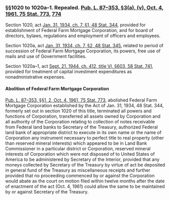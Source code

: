 ### §§1020 to 1020a–1. Repealed. [Pub. L. 87–353, §3(a), (v), Oct. 4, 1961, 75 Stat. 773](/statviewer.htm?volume=75&page=773), [774](/statviewer.htm?volume=75&page=774) ###

Section 1020, act [Jan. 31, 1934, ch. 7, §1, 48 Stat. 344](/statviewer.htm?volume=48&page=344), provided for establishment of Federal Farm Mortgage Corporation, and for board of directors, bylaws, regulations and employment of officers and employees.

Section 1020a, act [Jan. 31, 1934, ch. 7, §2, 48 Stat. 345](/statviewer.htm?volume=48&page=345), related to period of succession of Federal Farm Mortgage Corporation, its powers, free use of mails and use of Government facilities.

Section 1020a–1, act [Sept. 21, 1944, ch. 412, title VI, §603, 58 Stat. 741](/statviewer.htm?volume=58&page=741), provided for treatment of capital investment expenditures as nonadministrative expenses.

#### Abolition of Federal Farm Mortgage Corporation ####

[Pub. L. 87–353, §§1, 2, Oct. 4, 1961, 75 Stat. 773](/statviewer.htm?volume=75&page=773), abolished Federal Farm Mortgage Corporation established by the Act of Jan. 31, 1934, 48 Stat. 344, formerly set out in section 1020 of this title, terminated all powers and functions of Corporation, transferred all assets owned by Corporation and all authority of the Corporation relating to collection of notes receivable from Federal land banks to Secretary of the Treasury, authorized Federal land bank of appropriate district to execute in its own name or the name of Corporation any instrument necessary to perfect title to real property (other than reserved mineral interests) which appeared to be in Land Bank Commissioner in a particular district or Corporation, reserved mineral interests of Corporation which were not disposed of to United States of America to be administered by Secretary of the Interior, provided that any moneys collected by Secretary of the Treasury by virtue of act be deposited in general fund of the Treasury as miscellaneous receipts and further provided that no proceeding commenced by or against the Corporation would abate as the court on motion filed within twelve months after the date of enactment of the act (Oct. 4, 1961) could allow the same to be maintained by or against Secretary of the Treasury.